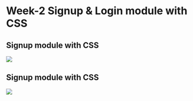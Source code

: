 <h1>Week-2 Signup & Login module with CSS</h1>
<h2>Signup module with CSS</h2>
<img src="Images/SignupWithCSS">

<h2>Signup module with CSS</h2>
<img src="Images/loginWithCSS">
